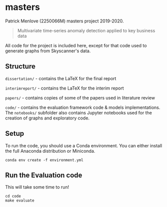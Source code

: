 # masters

Patrick Menlove (2250066M) masters project 2019-2020.

> Multivariate time-series anomaly detection applied to key business data

All code for the project is included here, except for that code used to generate graphs from Skyscanner's data.

## Structure

`dissertation/` - contains the LaTeX for the final report

`interimreport/` - contains the LaTeX for the interim report

`papers/` - contains copies of some of the papers used in literature review

`code/` - contains the evaluation framework code & models implementations. The `notebooks/` subfolder also contains Jupyter notebooks used for the creation of graphs and exploratory code.

## Setup

To run the code, you should use a Conda environment. You can either install the full Anaconda distribution or Miniconda.

```
conda env create -f environment.yml
```

## Run the Evaluation code

This will take some time to run!

```
cd code
make evaluate
```

